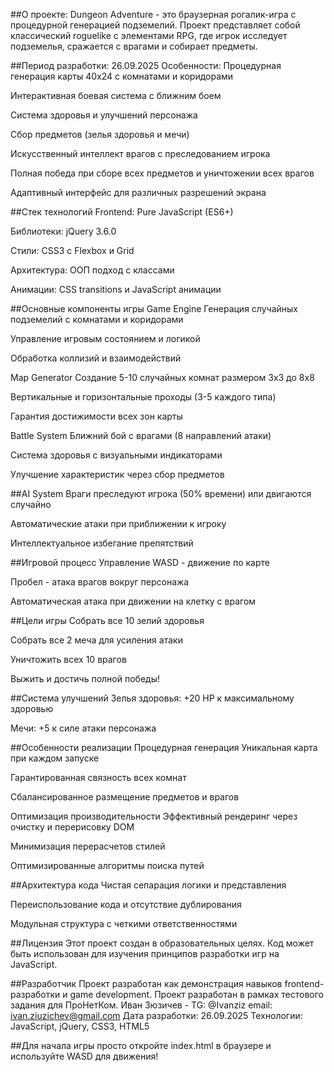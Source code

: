 ##О проекте:
Dungeon Adventure - это браузерная рогалик-игра с процедурной генерацией подземелий. Проект представляет собой классический roguelike с элементами RPG, где игрок исследует подземелья, сражается с врагами и собирает предметы.

##Период разработки: 26.09.2025
Особенности:
Процедурная генерация карты 40x24 с комнатами и коридорами

Интерактивная боевая система с ближним боем

Система здоровья и улучшений персонажа

Сбор предметов (зелья здоровья и мечи)

Искусственный интеллект врагов с преследованием игрока

Полная победа при сборе всех предметов и уничтожении всех врагов

Адаптивный интерфейс для различных разрешений экрана

##Стек технологий
Frontend: Pure JavaScript (ES6+)

Библиотеки: jQuery 3.6.0

Стили: CSS3 с Flexbox и Grid

Архитектура: ООП подход с классами

Анимации: CSS transitions и JavaScript анимации

##Основные компоненты игры
Game Engine
Генерация случайных подземелий с комнатами и коридорами

Управление игровым состоянием и логикой

Обработка коллизий и взаимодействий

Map Generator
Создание 5-10 случайных комнат размером 3x3 до 8x8

Вертикальные и горизонтальные проходы (3-5 каждого типа)

Гарантия достижимости всех зон карты

Battle System
Ближний бой с врагами (8 направлений атаки)

Система здоровья с визуальными индикаторами

Улучшение характеристик через сбор предметов

##AI System
Враги преследуют игрока (50% времени) или двигаются случайно

Автоматические атаки при приближении к игроку

Интеллектуальное избегание препятствий

##Игровой процесс
Управление
WASD - движение по карте

Пробел - атака врагов вокруг персонажа

Автоматическая атака при движении на клетку с врагом

##Цели игры
Собрать все 10 зелий здоровья

Собрать все 2 меча для усиления атаки

Уничтожить всех 10 врагов

Выжить и достичь полной победы!

##Система улучшений
Зелья здоровья: +20 HP к максимальному здоровью

Мечи: +5 к силе атаки персонажа

##Особенности реализации
Процедурная генерация
Уникальная карта при каждом запуске

Гарантированная связность всех комнат

Сбалансированное размещение предметов и врагов

Оптимизация производительности
Эффективный рендеринг через очистку и перерисовку DOM

Минимизация перерасчетов стилей

Оптимизированные алгоритмы поиска путей

##Архитектура кода
Чистая сепарация логики и представления

Переиспользование кода и отсутствие дублирования

Модульная структура с четкими ответственностями

##Лицензия
Этот проект создан в образовательных целях. Код может быть использован для изучения принципов разработки игр на JavaScript.

##Разработчик
Проект разработан как демонстрация навыков frontend-разработки и game development.
Проект разработан в рамках тестового задания для ПроНетКом.
Иван Зюзичев - TG: @Ivanziz email: ivan.ziuzichev@gmail.com
Дата разработки: 26.09.2025
Технологии: JavaScript, jQuery, CSS3, HTML5

##Для начала игры просто откройте index.html в браузере и используйте WASD для движения!